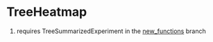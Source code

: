 # TreeHeatmap
1. requires TreeSummarizedExperiment in the [new_functions](https://github.com/fionarhuang/TreeSummarizedExperiment/tree/new_functions/R) branch
